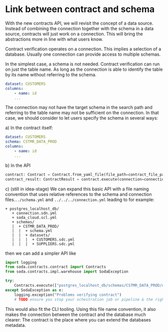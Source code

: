 # Link between contract and schema

With the new contracts API, we will revisit the concept of a data source.  Instead of
combining the connection together with the schema in a data source, contracts will just
work on a connection.  This will bring the abstractions more in line with what users
know.

Contract verification operates on a connection.  This implies a selection of a database.
Usually one connection can provide access to multiple schemas.

In the simplest case, a schema is not needed.  Contract verification can run on just the
table name.  As long as the connection is able to identify the table by its name without
referring to the schema.

```yaml
dataset: CUSTOMERS
columns:
    - name: id
    ...
```

The connection may not have the target schema in the search path and referring to the table
name may not be sufficient on the connection.  In that case, we should consider to let users
specify the schema in several ways:

a) In the contract itself:
```yaml
dataset: CUSTOMERS
schema: CSTMR_DATA_PROD
columns:
    - name: id
    ...
```

b) In the API

```python
contract: Contract = Contract.from_yaml_file(file_path=contract_file_path, schema="CSTMR_DATA_PROD")
contract_result: ContractResult = contract.execute(connection=connection, soda_cloud=soda_cloud)
```

c) (still in idea-stage) We can expand this basic API with a file naming convention that uses relative references to
the schema and connection files.`../schema.yml`
and `../../../connection.yml` leading to for example:

```
+ postgres_localhost_db/
   + connection.sdn.yml
   + soda_cloud.scl.yml
   + schemas/
   |  + CSTMR_DATA_PROD/
   |  |  + schema.yml
   |  |  + datasets/
   |  |  |  + CUSTOMERS.sdc.yml
   |  |  |  + SUPPLIERS.sdc.yml
```
then we can add a simpler API like

```python
import logging
from soda.contracts.contract import Contracts
from soda.contracts.impl.warehouse import SodaException

try:
    Contracts.execute(["postgres_localhost_db/schemas/CSTMR_DATA_PROD/datasets/*.sdc.yml"])
except SodaException as e:
    logging.exception("Problems verifying contract")
    # TODO ensure you stop your ochestration job or pipeline & the right people are notified
```

This would also fit the CLI tooling.  Using this file name convention, it also makes the connection between the contract
and the database much clearer: The contract is the place where you can extend the databases metadata.
